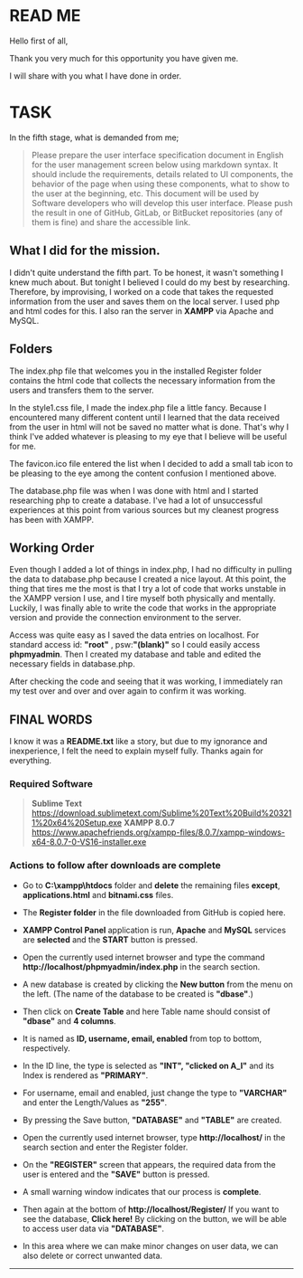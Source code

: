 ﻿# READ ME

Hello first of all,

Thank you very much for this opportunity you have given me.

I will share with you what I have done in order.


# TASK

In the fifth stage, what is demanded from me;

>Please prepare the user interface specification document in English for the user management screen below using markdown syntax. It should include the requirements, details related to UI components, the behavior of the page when using these components, what to show to the user at the beginning, etc. This document will be used by Software developers who will develop this user interface. Please push the result in one of GitHub, GitLab, or BitBucket repositories (any of them is fine) and share the accessible link.

## What I did for the mission.

I didn't quite understand the fifth part. To be honest, it wasn't something I knew much about. But tonight I believed I could do my best by researching. Therefore, by improvising, I worked on a code that takes the requested information from the user and saves them on the local server. I used php and html codes for this. I also ran the server in **XAMPP** via Apache and MySQL.

## Folders

The index.php file that welcomes you in the installed Register folder contains the html code that collects the necessary information from the users and transfers them to the server.

In the style1.css file, I made the index.php file a little fancy. Because I encountered many different content until I learned that the data received from the user in html will not be saved no matter what is done. That's why I think I've added whatever is pleasing to my eye that I believe will be useful for me.

The favicon.ico file entered the list when I decided to add a small tab icon to be pleasing to the eye among the content confusion I mentioned above.

The database.php file was when I was done with html and I started researching php to create a database. I've had a lot of unsuccessful experiences at this point from various sources but my cleanest progress has been with XAMPP.

## Working Order

Even though I added a lot of things in index.php, I had no difficulty in pulling the data to database.php because I created a nice layout. At this point, the thing that tires me the most is that I try a lot of code that works unstable in the XAMPP version I use, and I tire myself both physically and mentally. Luckily, I was finally able to write the code that works in the appropriate version and provide the connection environment to the server.

Access was quite easy as I saved the data entries on localhost. For standard access id: **"root"** , psw:**"(blank)"** so I could easily access **phpmyadmin**. Then I created my database and table and edited the necessary fields in database.php.

After checking the code and seeing that it was working, I immediately ran my test over and over and over again to confirm it was working.

## FINAL WORDS

I know it was a **README.txt** like a story, but due to my ignorance and inexperience, I felt the need to explain myself fully. Thanks again for everything.

### Required Software

>**Sublime Text** https://download.sublimetext.com/Sublime%20Text%20Build%203211%20x64%20Setup.exe
**XAMPP 8.0.7** https://www.apachefriends.org/xampp-files/8.0.7/xampp-windows-x64-8.0.7-0-VS16-installer.exe


### Actions to follow after downloads are complete


- Go to **C:\xampp\htdocs** folder and **delete** the remaining files **except**, **applications.html** and **bitnami.css** files.

- The **Register folder** in the file downloaded from GitHub is copied here.
- **XAMPP Control Panel** application is run, **Apache** and **MySQL** services are **selected** and the **START** button is pressed.

- Open the currently used internet browser and type the command **http://localhost/phpmyadmin/index.php** in the search section.

- A new database is created by clicking the **New button** from the menu on the left. (The name of the database to be created is **"dbase"**.)

- Then click on **Create Table** and here Table name should consist of **"dbase"** and **4 columns**.

- It is named as **ID, username, email, enabled** from top to bottom, respectively.

- In the ID line, the type is selected as **"INT", "clicked on A_I"** and its Index is rendered as **"PRIMARY"**.

- For username, email and enabled, just change the type to **"VARCHAR"** and enter the Length/Values ​​as **"255"**.

- By pressing the Save button, **"DATABASE"** and **"TABLE"** are created.

- Open the currently used internet browser, type  **http://localhost/** in the search section and enter the Register folder.

- On the **"REGISTER"** screen that appears, the required data from the user is entered and the **"SAVE"** button is pressed.

- A small warning window indicates that our process is **complete**.

- Then again at the bottom of **http://localhost/Register/** If you want to see the database, **Click here!** By clicking on the button, we will be able to access user data via **"DATABASE"**.

- In this area where we can make minor changes on user data, we can also delete or correct unwanted data.
------------------------------------------------------
